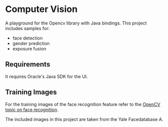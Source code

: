 Computer Vision
===============

A playground for the Opencv library with Java bindings. This project includes samples for:
 - face detection 
 - gender prediction
 - exposure fusion
 
Requirements
------------
It requires Oracle's Java SDK for the UI.

Training Images
---
For the training images of the face recognition feature refer to the 
[OpenCV topic on face recognition](https://docs.opencv.org/2.4/modules/contrib/doc/facerec/facerec_tutorial.html#face-database).

The included images in this project are taken from the Yale Facedatabase A.
